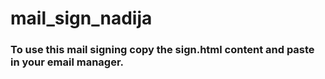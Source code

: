 # mail_sign_nadija

### To use this mail signing copy the sign.html content and paste in your email manager.
